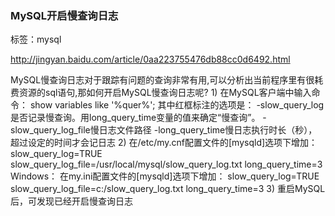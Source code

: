 ﻿### MySQL开启慢查询日志

标签：mysql

http://jingyan.baidu.com/article/0aa223755476db88cc0d6492.html

MySQL慢查询日志对于跟踪有问题的查询非常有用,可以分析出当前程序里有很耗费资源的sql语句,那如何开启MySQL慢查询日志呢?
1)
在MySQL客户端中输入命令：
show variables like '%quer%';
其中红框标注的选项是：
-slow_query_log是否记录慢查询。用long_query_time变量的值来确定“慢查询”。
-slow_query_log_file慢日志文件路径
-long_query_time慢日志执行时长（秒），超过设定的时间才会记日志
2)
在/etc/my.cnf配置文件的[mysqld]选项下增加：
slow_query_log=TRUE
slow_query_log_file=/usr/local/mysql/slow_query_log.txt
long_query_time=3
Windows：
在my.ini配置文件的[mysqld]选项下增加：
slow_query_log=TRUE
slow_query_log_file=c:/slow_query_log.txt
long_query_time=3
3)
重启MySQL后，可发现已经开启慢查询日志